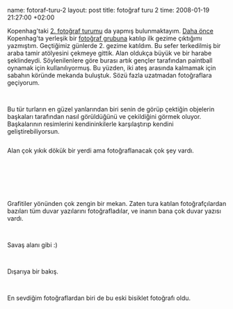 name: fotoraf-turu-2
layout: post
title: fotoğraf turu 2
time: 2008-01-19 21:27:00 +02:00

Kopenhag'taki <a href="http://www.flickr.com/groups/cph/discuss/72157603632276463/">2. fotoğraf turumu</a> da yapmış bulunmaktayım. <a href="http://blog.tayfunsen.com/2007/12/geri-dndm.html">Daha önce</a> Kopenhag'ta yerleşik bir <a href="http://www.flickr.com/groups/cph/">fotoğraf grubuna</a> katılıp ilk gezime çıktığımı yazmıştım. Geçtiğimiz günlerde 2. gezime katıldım. Bu sefer terkedilmiş bir araba tamir atölyesini çekmeye gittik. Alan oldukça büyük ve bir harabe şeklindeydi. Söylenilenlere göre burası artık gençler tarafından paintball oynamak için kullanılıyormuş. Bu yüzden, iki ateş arasında kalmamak için sabahın köründe mekanda buluştuk. Sözü fazla uzatmadan fotoğraflara geçiyorum.<br /><br /><a href="http://1.bp.blogspot.com/_AZvuJ9kmERM/R40152eOdCI/AAAAAAAAAe0/sT7ovpKHkS8/s1600-h/DSCN8631_1.JPG"><img style="margin: 0px auto 10px; display: block; text-align: center; cursor: pointer;" src="http://1.bp.blogspot.com/_AZvuJ9kmERM/R40152eOdCI/AAAAAAAAAe0/sT7ovpKHkS8/s400/DSCN8631_1.JPG" alt="" id="BLOGGER_PHOTO_ID_5155836416400192546" border="0" /></a><br />Bu tür turların en güzel yanlarından biri senin de görüp çektiğin objelerin başkaları tarafından nasıl görüldüğünü ve çekildiğini görmek oluyor. Başkalarının resimlerini kendininkilerle karşılaştırıp kendini geliştirebiliyorsun.<br /><br /><a href="http://2.bp.blogspot.com/_AZvuJ9kmERM/R4016GeOdDI/AAAAAAAAAe8/koEMcB07jXQ/s1600-h/DSCN8637_1.JPG"><img style="margin: 0px auto 10px; display: block; text-align: center; cursor: pointer;" src="http://2.bp.blogspot.com/_AZvuJ9kmERM/R4016GeOdDI/AAAAAAAAAe8/koEMcB07jXQ/s400/DSCN8637_1.JPG" alt="" id="BLOGGER_PHOTO_ID_5155836420695159858" border="0" /></a>Alan çok yıkık dökük bir yerdi ama fotoğraflanacak çok şey vardı.<br /><br /><br /><a href="http://4.bp.blogspot.com/_AZvuJ9kmERM/R4016meOdEI/AAAAAAAAAfE/UK2Jec8FSWM/s1600-h/DSCN8667_1.JPG"><img style="margin: 0px auto 10px; display: block; text-align: center; cursor: pointer;" src="http://4.bp.blogspot.com/_AZvuJ9kmERM/R4016meOdEI/AAAAAAAAAfE/UK2Jec8FSWM/s400/DSCN8667_1.JPG" alt="" id="BLOGGER_PHOTO_ID_5155836429285094466" border="0" /></a><br /><br /><br /><a href="http://1.bp.blogspot.com/_AZvuJ9kmERM/R40162eOdFI/AAAAAAAAAfM/SZvK3kflvlU/s1600-h/DSCN8698_1.JPG"><img style="margin: 0px auto 10px; display: block; text-align: center; cursor: pointer;" src="http://1.bp.blogspot.com/_AZvuJ9kmERM/R40162eOdFI/AAAAAAAAAfM/SZvK3kflvlU/s400/DSCN8698_1.JPG" alt="" id="BLOGGER_PHOTO_ID_5155836433580061778" border="0" /></a>Grafitiler yönünden çok zengin bir mekan. Zaten tura katılan fotoğrafçılardan bazıları tüm duvar yazılarını fotoğrafladılar, ve inanın bana çok duvar yazısı vardı.<br /><br /><br /><a href="http://2.bp.blogspot.com/_AZvuJ9kmERM/R4017GeOdGI/AAAAAAAAAfU/tqaYPsWhJ84/s1600-h/DSCN8702_1.JPG"><img style="margin: 0px auto 10px; display: block; text-align: center; cursor: pointer;" src="http://2.bp.blogspot.com/_AZvuJ9kmERM/R4017GeOdGI/AAAAAAAAAfU/tqaYPsWhJ84/s400/DSCN8702_1.JPG" alt="" id="BLOGGER_PHOTO_ID_5155836437875029090" border="0" /></a>Savaş alanı gibi :)<br /><br /><br /><a href="http://3.bp.blogspot.com/_AZvuJ9kmERM/R402wWeOdHI/AAAAAAAAAfc/m9jYnsdMobE/s1600-h/DSCN8709_1.JPG"><img style="margin: 0px auto 10px; display: block; text-align: center; cursor: pointer;" src="http://3.bp.blogspot.com/_AZvuJ9kmERM/R402wWeOdHI/AAAAAAAAAfc/m9jYnsdMobE/s400/DSCN8709_1.JPG" alt="" id="BLOGGER_PHOTO_ID_5155837352703063154" border="0" /></a>Dışarıya bir bakış.<br /><br /><br /><a href="http://4.bp.blogspot.com/_AZvuJ9kmERM/R402wmeOdII/AAAAAAAAAfk/qs77TNQ7xtQ/s1600-h/DSCN8724_1.JPG"><img style="margin: 0px auto 10px; display: block; text-align: center; cursor: pointer;" src="http://4.bp.blogspot.com/_AZvuJ9kmERM/R402wmeOdII/AAAAAAAAAfk/qs77TNQ7xtQ/s400/DSCN8724_1.JPG" alt="" id="BLOGGER_PHOTO_ID_5155837356998030466" border="0" /></a>En sevdiğim fotoğraflardan biri de bu eski bisiklet fotoğrafı oldu.
